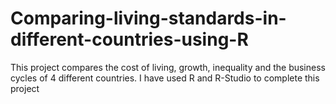 # Comparing-living-standards-in-different-countries-using-R
This project compares the cost of living, growth, inequality and the business cycles of 4 different countries. I have used R and R-Studio to complete this project
